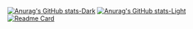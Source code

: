 [![Anurag's GitHub stats-Dark](https://github-readme-stats.vercel.app/api?username=zeroicey&show_icons=true&theme=dark#gh-dark-mode-only)](https://github.com/anuraghazra/github-readme-stats#gh-dark-mode-only)
[![Anurag's GitHub stats-Light](https://github-readme-stats.vercel.app/api?username=zeroicey&show_icons=true&theme=default#gh-light-mode-only)](https://github.com/anuraghazra/github-readme-stats#gh-light-mode-only)
[![Readme Card](https://github-readme-stats.vercel.app/api/pin/?username=zeroicey&repo=life_track_server)](https://github.com/anuraghazra/github-readme-stats)
